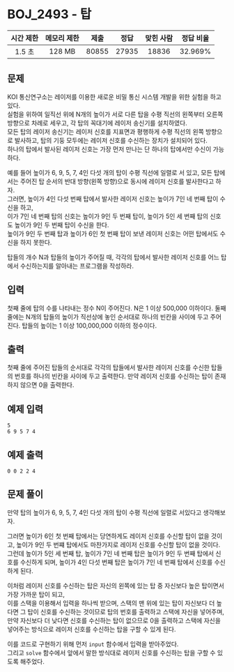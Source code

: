 # BOJ_2493 - 탑

| 시간 제한 | 메모리 제한 | 제출  | 정답  | 맞힌 사람 | 정답 비율 |
| :-------: | :---------: | :---: | :---: | :-------: | :-------: |
|  1.5 초   |   128 MB    | 80855 | 27935 |   18836   |  32.969%  |

## 문제

KOI 통신연구소는 레이저를 이용한 새로운 비밀 통신 시스템 개발을 위한 실험을 하고 있다.  
실험을 위하여 일직선 위에 N개의 높이가 서로 다른 탑을 수평 직선의 왼쪽부터 오른쪽 방향으로 차례로 세우고, 각 탑의 꼭대기에 레이저 송신기를 설치하였다.  
모든 탑의 레이저 송신기는 레이저 신호를 지표면과 평행하게 수평 직선의 왼쪽 방향으로 발사하고, 탑의 기둥 모두에는 레이저 신호를 수신하는 장치가 설치되어 있다.  
하나의 탑에서 발사된 레이저 신호는 가장 먼저 만나는 단 하나의 탑에서만 수신이 가능하다.

예를 들어 높이가 6, 9, 5, 7, 4인 다섯 개의 탑이 수평 직선에 일렬로 서 있고, 모든 탑에서는 주어진 탑 순서의 반대 방향(왼쪽 방향)으로 동시에 레이저 신호를 발사한다고 하자.  
그러면, 높이가 4인 다섯 번째 탑에서 발사한 레이저 신호는 높이가 7인 네 번째 탑이 수신을 하고,  
이가 7인 네 번째 탑의 신호는 높이가 9인 두 번째 탑이, 높이가 5인 세 번째 탑의 신호도 높이가 9인 두 번째 탑이 수신을 한다.  
높이가 9인 두 번째 탑과 높이가 6인 첫 번째 탑이 보낸 레이저 신호는 어떤 탑에서도 수신을 하지 못한다.

탑들의 개수 N과 탑들의 높이가 주어질 때, 각각의 탑에서 발사한 레이저 신호를 어느 탑에서 수신하는지를 알아내는 프로그램을 작성하라.

## 입력

첫째 줄에 탑의 수를 나타내는 정수 N이 주어진다. N은 1 이상 500,000 이하이다. 둘째 줄에는 N개의 탑들의 높이가 직선상에 놓인 순서대로 하나의 빈칸을 사이에 두고 주어진다. 탑들의 높이는 1 이상 100,000,000 이하의 정수이다.

## 출력

첫째 줄에 주어진 탑들의 순서대로 각각의 탑들에서 발사한 레이저 신호를 수신한 탑들의 번호를 하나의 빈칸을 사이에 두고 출력한다. 만약 레이저 신호를 수신하는 탑이 존재하지 않으면 0을 출력한다.

## 예제 입력

```
5
6 9 5 7 4
```

## 예제 출력

```
0 0 2 2 4
```

## 문제 풀이

만약 탑의 높이가 6, 9, 5, 7, 4인 다섯 개의 탑이 수평 직선에 일렬로 서있다고 생각해보자.

그러면 높이가 6인 첫 번째 탑에서는 당연하게도 레이저 신호를 수신할 탑이 없을 것이고, 높이가 9인 두 번쨰 탑에서도 마찬가지로 레이저 신호를 수신할 탑이 없을 것이다.  
그런데 높이가 5인 세 번째 탑, 높이가 7인 네 번째 탑은 높이가 9인 두 번째 탑에서 신호를 수신하게 되며, 높이가 4인 다섯 번째 탑은 높이가 7인 네 번째 탑에서 신호를 수신하게 된다.

이처럼 레이저 신호를 수신하는 탑은 자신의 왼쪽에 있는 탑 중 자신보다 높은 탑이면서 가장 가까운 탑이 되고,  
이를 스택을 이용해서 입력을 하나씩 받으며, 스택의 맨 위에 있는 탑이 자신보다 더 높다면 그 탑이 신호를 수신하는 것이므로 탑의 번호를 출력하고 스택에 자신을 넣어주며,  
만약 자신보다 더 낮다면 신호를 수신하는 탑이 없으므로 0을 출력하고 스택에 자신을 넣어주는 방식으로 레이저 신호를 수신하는 탑을 구할 수 있게 된다.

이를 코드로 구현하기 위해 먼저 `input` 함수에서 입력을 받아주었다.  
그리고 `solve` 함수에서 앞에서 말한 방식대로 레이저 신호를 수신하는 탑을 구할 수 있도록 해주었다.
